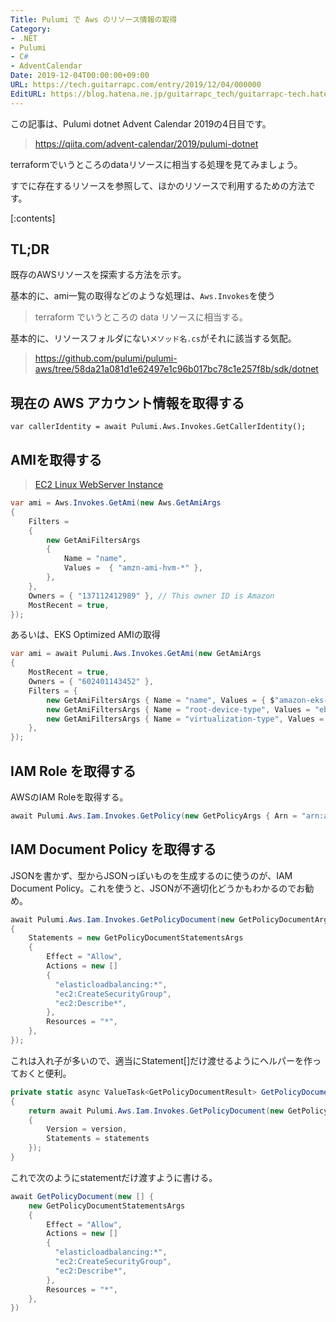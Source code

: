```yaml
---
Title: Pulumi で Aws のリソース情報の取得
Category:
- .NET
- Pulumi
- C#
- AdventCalendar
Date: 2019-12-04T00:00:00+09:00
URL: https://tech.guitarrapc.com/entry/2019/12/04/000000
EditURL: https://blog.hatena.ne.jp/guitarrapc_tech/guitarrapc-tech.hatenablog.com/atom/entry/26006613474760485
---
```


この記事は、Pulumi dotnet Advent Calendar 2019の4日目です。

> https://qiita.com/advent-calendar/2019/pulumi-dotnet

terraformでいうところのdataリソースに相当する処理を見てみましょう。

すでに存在するリソースを参照して、ほかのリソースで利用するための方法です。


[:contents]

## TL;DR

既存のAWSリソースを探索する方法を示す。

基本的に、ami一覧の取得などのような処理は、`Aws.Invokes`を使う

> terraform でいうところの data リソースに相当する。

基本的に、リソースフォルダにない`メソッド名.cs`がそれに該当する気配。

> https://github.com/pulumi/pulumi-aws/tree/58da21a081d1e62497e1c96b017bc78c1e257f8b/sdk/dotnet

## 現在の AWS アカウント情報を取得する

```
var callerIdentity = await Pulumi.Aws.Invokes.GetCallerIdentity();
```

## AMIを取得する

> [EC2 Linux WebServer Instance](https://www.pulumi.com/docs/tutorials/aws/ec2-webserver/)

```cs
var ami = Aws.Invokes.GetAmi(new Aws.GetAmiArgs
{
    Filters =
    {
        new GetAmiFiltersArgs
        {
            Name = "name",
            Values =  { "amzn-ami-hvm-*" },
        },
    },
    Owners = { "137112412989" }, // This owner ID is Amazon
    MostRecent = true,
});
```

あるいは、EKS Optimized AMIの取得

```cs
var ami = await Pulumi.Aws.Invokes.GetAmi(new GetAmiArgs
{
    MostRecent = true,
    Owners = { "602401143452" },
    Filters = {
        new GetAmiFiltersArgs { Name = "name", Values = { $"amazon-eks-node-{version}-v*" } },
        new GetAmiFiltersArgs { Name = "root-device-type", Values = "ebs" },
        new GetAmiFiltersArgs { Name = "virtualization-type", Values = "hvm" },
    },
});
```

## IAM Role を取得する

AWSのIAM Roleを取得する。

```cs
await Pulumi.Aws.Iam.Invokes.GetPolicy(new GetPolicyArgs { Arn = "arn:aws:iam::aws:policy/AmazonEKSClusterPolicy" });
```
## IAM Document Policy を取得する

JSONを書かず、型からJSONっぽいものを生成するのに使うのが、IAM Document Policy。これを使うと、JSONが不適切化どうかもわかるのでお勧め。

```cs
await Pulumi.Aws.Iam.Invokes.GetPolicyDocument(new GetPolicyDocumentArgs
{
    Statements = new GetPolicyDocumentStatementsArgs
    {
        Effect = "Allow",
        Actions = new []
        {
          "elasticloadbalancing:*",
          "ec2:CreateSecurityGroup",
          "ec2:Describe*",
        },
        Resources = "*",
    },
});
```

これは入れ子が多いので、適当にStatement[]だけ渡せるようにヘルパーを作っておくと便利。

```cs
private static async ValueTask<GetPolicyDocumentResult> GetPolicyDocument(GetPolicyDocumentStatementsArgs[] statements, string version = null)
{
    return await Pulumi.Aws.Iam.Invokes.GetPolicyDocument(new GetPolicyDocumentArgs
    {
        Version = version,
        Statements = statements
    });
}
```

これで次のようにstatementだけ渡すように書ける。

```cs
await GetPolicyDocument(new [] {
    new GetPolicyDocumentStatementsArgs
    {
        Effect = "Allow",
        Actions = new []
        {
          "elasticloadbalancing:*",
          "ec2:CreateSecurityGroup",
          "ec2:Describe*",
        },
        Resources = "*",
    },
})
```
